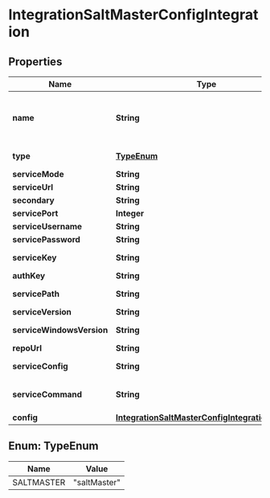 

# IntegrationSaltMasterConfigIntegration

## Properties

Name | Type | Description | Notes
------------ | ------------- | ------------- | -------------
**name** | **String** | Name, a unique identifier for the integration | 
**type** | [**TypeEnum**](#TypeEnum) | Integration Type Code | 
**serviceMode** | **String** | Topology |  [optional]
**serviceUrl** | **String** | Salt Master | 
**secondary** | **String** | Salt Syndic |  [optional]
**servicePort** | **Integer** | SSH Port |  [optional]
**serviceUsername** | **String** | Username | 
**servicePassword** | **String** | Password |  [optional]
**serviceKey** | **String** | Master Key Pair |  [optional]
**authKey** | **String** | Signing Key |  [optional]
**servicePath** | **String** | Working Directory |  [optional]
**serviceVersion** | **String** | Salt Version |  [optional]
**serviceWindowsVersion** | **String** | Salt Version (Windows) |  [optional]
**repoUrl** | **String** | Repo URL |  [optional]
**serviceConfig** | **String** | Minion Config |  [optional]
**serviceCommand** | **String** | Post Provision Commands |  [optional]
**config** | [**IntegrationSaltMasterConfigIntegrationConfig**](IntegrationSaltMasterConfigIntegrationConfig.md) |  |  [optional]



## Enum: TypeEnum

Name | Value
---- | -----
SALTMASTER | &quot;saltMaster&quot;




